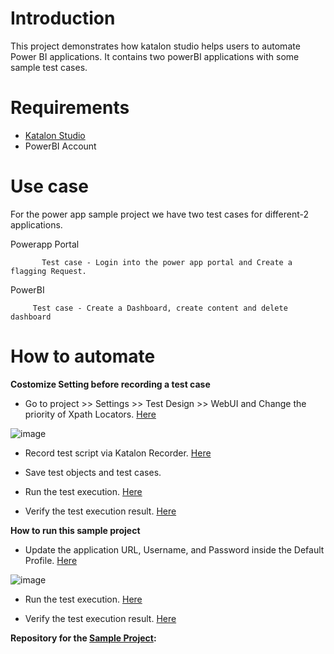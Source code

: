 # Introduction

This project demonstrates how katalon studio helps users to automate Power BI applications. It contains two powerBI applications with some sample test cases.

# Requirements

* [Katalon Studio][KS]
* PowerBI Account

# Use case

For the power app sample project we have two test cases for different-2 applications.

Powerapp Portal

           Test case - Login into the power app portal and Create a flagging Request.
           
PowerBI

         Test case - Create a Dashboard, create content and delete dashboard

# How to automate

**Costomize Setting before recording a test case**

* Go to project >> Settings >> Test Design >> WebUI and Change the priority of Xpath Locators. [Here][1]

![image](https://user-images.githubusercontent.com/84115288/214218084-b99e47c5-be63-49ad-89c2-fb4bcbcebb83.png)

* Record test script via Katalon Recorder. [Here][3]

* Save test objects and test cases.

* Run the test execution. [Here][5]

* Verify the test execution result. [Here][6]

**How to run this sample project**

* Update the application URL, Username, and Password inside the Default Profile. [Here][4]

![image](https://user-images.githubusercontent.com/84115288/215413135-6114c037-3f99-4a33-9b52-9805ab15628c.png)

* Run the test execution. [Here][5]

* Verify the test execution result. [Here][6]


**Repository for the [Sample Project][SP]:**

[SP]: <https://github.com/katalon-studio-samples/katalon-powewbi-sample.git> "Sample Project"

[1]: <https://docs.katalon.com/docs/maintain/self-healing-tests-in-katalon-studio#configure-test-design> "Here"
[3]: <https://docs.katalon.com/docs/author/record-and-spy/webui-record-and-spy-utilities/record-web-utility-in-katalon-studio#record-a-new-test-case> "Here"
[4]: <https://docs.katalon.com/docs/author/data-driven-testing/global-variables-and-execution-profile#execution-profile> "Here"
[5]: <https://docs.katalon.com/docs/execute/execute-tests-with-katalon-studio/execute-tests-with-katalon-studio-overview#ariaid-title1> "Here"
[6]: <https://docs.katalon.com/docs/analyze/reports/view-test-reports/view-test-reports-in-katalon-testops/view-test-results-and-execution-logs-in-katalon-testops#ariaid-title1> "Here"
[KS]: <https://docs.katalon.com/docs/get-started/katalon-studio-installation/install-katalon-studio-on-macoswindows#download-katalon-studio> "Katalon Studio"

